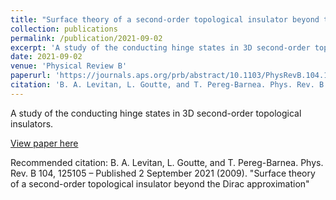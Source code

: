 ```yaml
---
title: "Surface theory of a second-order topological insulator beyond the Dirac approximation"
collection: publications
permalink: /publication/2021-09-02
excerpt: 'A study of the conducting hinge states in 3D second-order topological insulators.'
date: 2021-09-02
venue: 'Physical Review B'
paperurl: 'https://journals.aps.org/prb/abstract/10.1103/PhysRevB.104.125105'
citation: 'B. A. Levitan, L. Goutte, and T. Pereg-Barnea. Phys. Rev. B 104, 125105 – Published 2 September 2021 (2009).'
---
```

A study of the conducting hinge states in 3D second-order topological insulators.

[View paper here](https://arxiv.org/abs/2104.13996)

Recommended citation: B. A. Levitan, L. Goutte, and T. Pereg-Barnea. Phys. Rev. B 104, 125105 – Published 2 September 2021 (2009). "Surface theory of a second-order topological insulator beyond the Dirac approximation"
